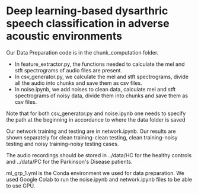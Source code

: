 ﻿# Deep learning-based dysarthric speech classification in adverse acoustic environments

Our Data Preparation code is in the chunk_computation folder.
 - In feature_extractor.py, the functions needed to calculate the mel and stft spectrograms of audio files are present.
 - In csv_generator.py, we calculate the mel and stft spectrograms, divide all the audio into chunks and save them as csv files.
 - In noise.ipynb, we add noises to clean data, calculate mel and stft spectrograms of noisy data, divide them into chunks and save them as csv files.
 
 Note that for both csv_generator.py and noise.ipynb one needs to specify the path at the beginning in accordance to where the data folder is saved

Our network training and testing are in network.ipynb. Our results are shown separately for clean training-clean testing, clean training-noisy testing and noisy training-noisy testing cases.

The audio recordings should be stored in ../data/HC for the healthy controls and ../data/PC for the Parkinson's Disease patients. 

ml_grp_1.yml is the Conda environment we used for data preparation. We used Google Colab to run the noise.ipynb and network.ipynb files to be able to use GPU. 

